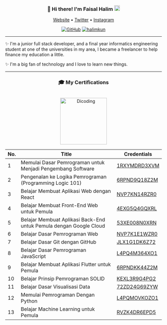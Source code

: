 <h3 align="center">
👋 Hi there! I'm Faisal Halim  <img src="https://hatscripts.github.io/circle-flags/flags/id.svg" width="18" />  
</h3>
<p align="center">
  <a href="https://www.halimkun.com">Website</a> • 
  <a href="https://twitter.com/hlmkun">Twitter</a> • 
  <a href="https://www.instagram.com/hlmkun/">Instagram</a>
</p>

<p align="center"> <a href="https://github.com/halimkun"><img alt="GitHub" src="https://img.shields.io/badge/dynamic/json?logo=github&label=Followers&labelColor=282c34&color=181717&query=%24.data.totalSubs&url=https%3A%2F%2Fapi.spencerwoo.com%2Fsubstats%2F%3Fsource%3Dgithub%26queryKey%3Dhalimkun&longCache=true"/></a> <a href="https://github.com/halimkun"><img src="https://komarev.com/ghpvc/?username=halimkun&label=Visitors" alt="halimkun" /></a> </p>

---
✨ I'm a junior full stack developer, and a final year informatics engineering student at one of the universities in my area, I became a freelancer to help finance my education a little. 

✨ I'm a big fan of technology and I love to learn new things.

---

<!-- sertification  -->
<h3 align="center">
  🎓 My Certifications
</h3>

<br/>
<div align="center">
  <img src="https://www.dicoding.com/blog/wp-content/uploads/2014/12/dicoding-header-logo.png" alt="Dicoding" width="150" />
</div>

No. | Title  | Credentials 
| --- | --- | --- | 
1 | Memulai Dasar Pemrograman untuk Menjadi Pengembang Software | [1RXYMDRD3XVM](https://www.dicoding.com/certificates/1RXYMDRD3XVM)
2 | Pengenalan ke Logika Pemrograman (Programming Logic 101) | [6RPND9Q18Z2M](https://www.dicoding.com/certificates/6RPND9Q18Z2M)
3 | Belajar Membuat Aplikasi Web dengan React | [NVP7KN14RZR0](https://www.dicoding.com/certificates/NVP7KN14RZR0) 
4 | Belajar Membuat Front-End Web untuk Pemula | [4EXG5Q4GQXRL](https://www.dicoding.com/certificates/4EXG5Q4GQXRL) 
5 | Belajar Membuat Aplikasi Back-End untuk Pemula dengan Google Cloud | [53XE008N0XRN](https://www.dicoding.com/certificates/53XE008N0XRN) 
6 | Belajar Dasar Pemrograman Web | [NVP7K1E1WZR0](https://www.dicoding.com/certificates/NVP7K1E1WZR0) 
7 | Belajar Dasar Git dengan GitHub | [JLX1G1DK6Z72](https://www.dicoding.com/certificates/JLX1G1DK6Z72) 
8 | Belajar Dasar Pemrograman JavaScript | [L4PQ4M364XO1](https://www.dicoding.com/certificates/L4PQ4M364XO1) 
9 | Belajar Membuat Aplikasi Flutter untuk Pemula | [6RPNDKK44Z2M](https://www.dicoding.com/certificates/6RPNDKK44Z2M) 
10 | Belajar Prinsip Pemrograman SOLID | [KEXL3R9G4PG2](https://www.dicoding.com/certificates/KEXL3R9G4PG2) 
11 | Belajar Dasar Visualisasi Data | [72ZD24G69ZYW](https://www.dicoding.com/certificates/72ZD24G69ZYW) 
12 | Memulai Pemrograman Dengan Python | [L4PQMOVKOZO1](https://www.dicoding.com/certificates/L4PQMOVKOZO1) 
13 | Belajar Machine Learning untuk Pemula | [RVZK4DR6EPD5](https://www.dicoding.com/certificates/RVZK4DR6EPD5) 